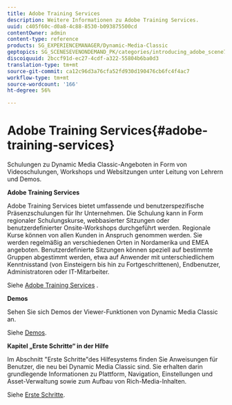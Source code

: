 ```yaml
---
title: Adobe Training Services
description: Weitere Informationen zu Adobe Training Services.
uuid: c405f60c-d0a8-4c88-8530-b093875500cd
contentOwner: admin
content-type: reference
products: SG_EXPERIENCEMANAGER/Dynamic-Media-Classic
geptopics: SG_SCENESEVENONDEMAND_PK/categories/introducing_adobe_scene7
discoiquuid: 2bccf91d-ec27-4cdf-a322-55804b6ba0d3
translation-type: tm+mt
source-git-commit: ca12c96d3a76cfa52fd930d190476cb6fc4f4ac7
workflow-type: tm+mt
source-wordcount: '166'
ht-degree: 56%

---
```



# Adobe Training Services{#adobe-training-services}

Schulungen zu Dynamic Media Classic-Angeboten in Form von Videoschulungen, Workshops und Websitzungen unter Leitung von Lehrern und Demos.

**Adobe Training Services**

Adobe Training Services bietet umfassende und benutzerspezifische Präsenzschulungen für Ihr Unternehmen. Die Schulung kann in Form regionaler Schulungskurse, webbasierter Sitzungen oder benutzerdefinierter Onsite-Workshops durchgeführt werden. Regionale Kurse können von allen Kunden in Anspruch genommen werden. Sie werden regelmäßig an verschiedenen Orten in Nordamerika und EMEA angeboten. Benutzerdefinierte Sitzungen können speziell auf bestimmte Gruppen abgestimmt werden, etwa auf Anwender mit unterschiedlichem Kenntnisstand (von Einsteigern bis hin zu Fortgeschrittenen), Endbenutzer, Administratoren oder IT-Mitarbeiter. 

Siehe [Adobe Training Services](https://training.adobe.com/training.html) [](https://www.adobe.com/go/learn_sc7_trainingrequest_en).

**Demos**

Sehen Sie sich Demos der Viewer-Funktionen von Dynamic Media Classic an.

Siehe [Demos](https://www.adobe.com/solutions/web-experience-management/rich-media-assets-demos.html).

**Kapitel „Erste Schritte“ in der Hilfe**

Im Abschnitt &quot;Erste Schritte&quot;des Hilfesystems finden Sie Anweisungen für Benutzer, die neu bei Dynamic Media Classic sind. Sie erhalten darin grundlegende Informationen zu Plattform, Navigation, Einstellungen und Asset-Verwaltung sowie zum Aufbau von Rich-Media-Inhalten. 

Siehe [Erste Schritte](dmc-platform-overview.md).
